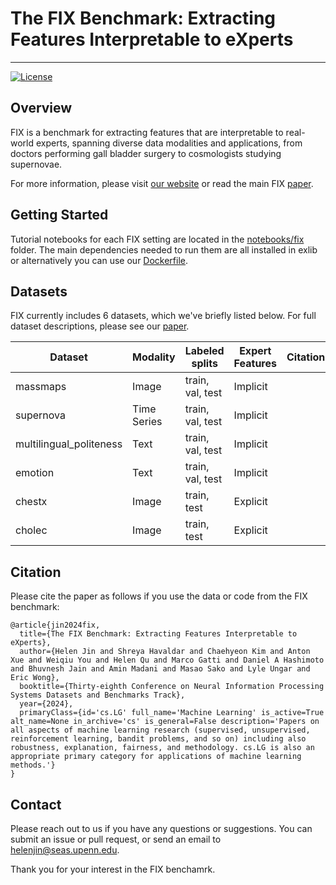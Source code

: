 # The FIX Benchmark: Extracting Features Interpretable to eXperts
--------------------------------------------------------------------------------

[![License](https://img.shields.io/badge/license-MIT-blue.svg)](https://github.com/BrachioLab/exlib/blob/master/LICENSE)

## Overview
FIX is a benchmark for extracting features that are interpretable to real-world experts, spanning diverse data modalities and applications, from doctors performing gall bladder surgery to cosmologists studying supernovae.

For more information, please visit [our website](https://brachiolab.github.io/fix/) or read the main FIX [paper]().
<!-- For questions and feedback, please post on the [discussion board](https://github.com/BrachioLab/exlib/discussions). -->

## Getting Started
Tutorial notebooks for each FIX setting are located in the [notebooks/fix](https://github.com/BrachioLab/exlib/blob/master/notebooks/fix) folder.
The main dependencies needed to run them are all installed in exlib or alternatively you can use our [Dockerfile](https://github.com/BrachioLab/dockerfiles/blob/main/riceric22/exlib/Dockerfile).

## Datasets
FIX currently includes 6 datasets, which we've briefly listed below. For full dataset descriptions, please see our [paper]().

| Dataset                 | Modality    | Labeled splits   | Expert Features  | Citations                                            |
| ----------------------- | ----------- | ---------------- | ---------------- |----------------------------------------------------- |
| massmaps                | Image       | train, val, test | Implicit         |                                                      |
| supernova               | Time Series | train, val, test | Implicit         |                                                      | 
| multilingual_politeness | Text        | train, val, test | Implicit         |                                                      |
| emotion                 | Text        | train, val, test | Implicit         |                                                      |
| chestx                  | Image       | train, test      | Explicit         |                                                      |
| cholec                  | Image       | train, test      | Explicit         |                                                      |


## Citation
Please cite the paper as follows if you use the data or code from the FIX benchmark:
```
@article{jin2024fix,
  title={The FIX Benchmark: Extracting Features Interpretable to eXperts},
  author={Helen Jin and Shreya Havaldar and Chaehyeon Kim and Anton Xue and Weiqiu You and Helen Qu and Marco Gatti and Daniel A Hashimoto and Bhuvnesh Jain and Amin Madani and Masao Sako and Lyle Ungar and Eric Wong},
  booktitle={Thirty-eighth Conference on Neural Information Processing Systems Datasets and Benchmarks Track},
  year={2024},
  primaryClass={id='cs.LG' full_name='Machine Learning' is_active=True alt_name=None in_archive='cs' is_general=False description='Papers on all aspects of machine learning research (supervised, unsupervised, reinforcement learning, bandit problems, and so on) including also robustness, explanation, fairness, and methodology. cs.LG is also an appropriate primary category for applications of machine learning methods.'}
}
```

## Contact
Please reach out to us if you have any questions or suggestions. You can submit an issue or pull request, or send an email to helenjin@seas.upenn.edu.

Thank you for your interest in the FIX benchamrk. 




